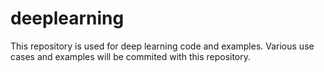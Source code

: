 # deeplearning
This repository is used for deep learning code and examples. Various use cases and examples will be commited with this repository.
